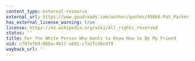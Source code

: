 ```yaml
---
content_type: external-resource
external_url: https://www.goodreads.com/author/quotes/45860.Pat_Parker
has_external_license_warning: true
license: https://en.wikipedia.org/wiki/All_rights_reserved
status: ''
title: For the White Person Who Wants to Know How to Be My Friend
uid: c797ef6d-080a-4b11-a601-c7a1fcd6cdf9
wayback_url: ''
---
```

